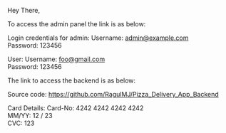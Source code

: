 Hey There,

To access the admin panel the link is as below:

Login credentials for admin:
Username: admin@example.com<br/>
Password: 123456

User:
Username: foo@gmail.com <br/>
Password: 123456

The link to access the backend is as below:

Source code: https://github.com/RagulMJ/Pizza_Delivery_App_Backend

Card Details:
Card-No: 4242 4242 4242 4242 <br/>
MM/YY: 12 / 23 <br/>
CVC: 123 <br/>
